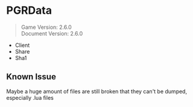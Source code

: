 # PGRData
> Game Version: 2.6.0 <br/>
> Document Version: 2.6.0 <br/>

- Client
- Share
- Sha1

## Known Issue 
Maybe a huge amount of files are still broken that they can't be dumped, especially .lua files
